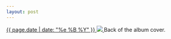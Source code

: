 ```yaml
---
layout: post
---
```


<p>
  <a href="/336">
    <time>{{ page.date | date: "%e %B %Y" }}</time>
    <img src="https://s3.amazonaws.com/life.aaronjgreenberg.com/336.jpg">
  </a>
  Back of the album cover.
</p>
